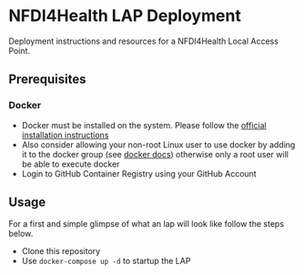 # NFDI4Health LAP Deployment

Deployment instructions and resources for a NFDI4Health Local Access Point.

## Prerequisites

### Docker

* Docker must be installed on the system. Please follow the [official installation instructions][docker-install]
* Also consider allowing your non-root Linux user to use docker by adding it to the docker group
  (see [docker docs][docker-ugroup]) otherwise only a root user will be able to execute docker
* Login to GitHub Container Registry using your GitHub Account 

## Usage

For a first and simple glimpse of what an lap will look like follow the steps below.

* Clone this repository
* Use `docker-compose up -d` to startup the LAP


[docker-install]: https://docs.docker.com/get-docker/
[docker-ugroup]: https://docs.docker.com/engine/install/linux-postinstall/#manage-docker-as-a-non-root-user
